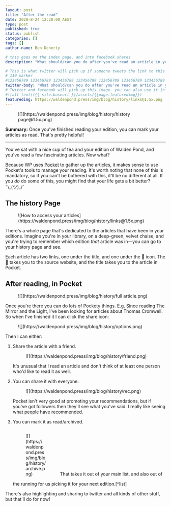 ```yaml
---
layout: post
title: "After the read"
date: 2020-8-24 12:20:00 AEST
type: post
published: true
status: publish
categories: []
tags: []
author-name: Ben Doherty

# this goes on the index page, and into facebook shares
description: "What should/can you do after you've read an article in your Walden Pond?"

# This is what twitter will pick up if someone tweets the link to this page
# 110 marker
#123456789 123456789 123456789 123456789 123456789 123456789 123456789 123456789 123456789 123456789 123456789 123456789
twitter-body: "What should/can you do after you've read an article in your Walden Pond?"
# Twitter and facebook will pick up this image. you can also use it in a post with: -
#![alt text]({{ site.baseurl }}/assets/{{page.featuredimg}})
featuredimg: https://waldenpond.press/img/blog/history/links@1.5x.png
---
```


<figure class="half-width right v-clip">
![](https://waldenpond.press/img/blog/history/history page@1.5x.png)

</figure>

**Summary:** Once you've finished reading your edition, you can mark your articles as read. That's pretty helpful!

<!--more-->

---

You've sat with a nice cup of tea and your edition of Walden Pond, and you've read a few fascinating articles. Now what?

Because WP uses [Pocket](http://getpocket.com/) to gather up the articles, it makes sense to use Pocket's tools to manage your reading. It's worth noting that none of this is mandatory, so if you can't be bothered with this, it'll be no different at all. If you _do_ do some of this, you might find that your life gets a bit better? ¯\\\_(ツ)\_/¯

## The history Page

<figure class="half-width left ">
![How to access your articles](https://waldenpond.press/img/blog/history/links@1.5x.png)

</figure>

There's a whole page that's dedicated to the articles that have been in your editions. Imagine you're in your library, on a deep-green, velvet chaise, and you're trying to remember which edition _that_ article was in&mdash;you can go to your history page and see.

Each article has two links, one under the title, and one under the 🔗 icon. The 🔗 takes you to the source website, and the title takes you to the article in Pocket.

## After reading, in Pocket

<figure class="half-width right v-clip">
![](https://waldenpond.press/img/blog/history/full article.png)

</figure>

Once you're there you can do lots of Pockety things. E.g. Since reading The Mirror and the Light, I've been looking for articles about Thomas Cromwell. So when I've finished it I can click the share icon:

<figure class="half-width right">
![](https://waldenpond.press/img/blog/history/options.png)

</figure>

Then I can either:

1. Share the article with a friend.
   <figure class="half-width left">
   ![](https://waldenpond.press/img/blog/history/friend.png)

   </figure>
   It's unusual that I read an article and don't think of at least one person who'd like to read it as well.

1. You can share it with everyone.
   <figure class="half-width right">
   ![](https://waldenpond.press/img/blog/history/rec.png)

   </figure>

   Pocket isn't very good at promoting your recommendations, but if you've got followers then they'll see what you've said. I really like seeing what people have recommended.

1. You can mark it as read/archived.
   <figure class="right" style="width: 4rem; display: inline-block;">
   ![](https://waldenpond.press/img/blog/history/archive.png)

   </figure>
   That takes it out of your main list, and also out of the running for us picking it for your next edition.[^list]

There's also highlighting and sharing to twitter and all kinds of other stuff, but that'll do for now!

[^list]: We keep a list of what you've had before, but it makes _a lot_ of things easier if you mark your articles as read. The editorial page goes straight to pocket so that you have the latest information, but that pulls the list of unread that pocket sends, which until you have marked it, still has all the articles in your editions.
